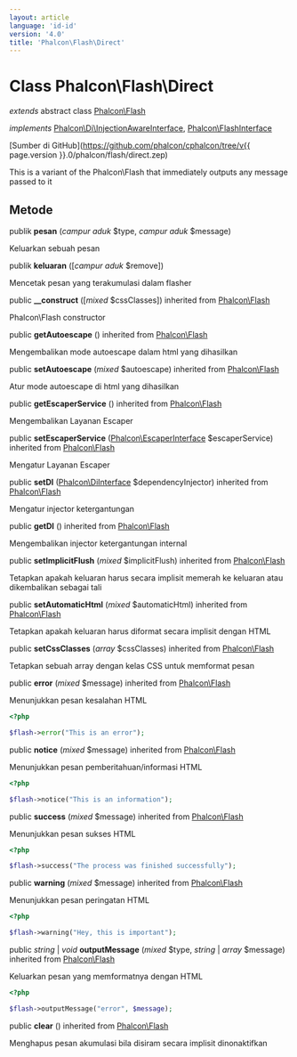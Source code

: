 ```yaml
---
layout: article
language: 'id-id'
version: '4.0'
title: 'Phalcon\Flash\Direct'
---
```

# Class **Phalcon\Flash\Direct**

*extends* abstract class [Phalcon\Flash](Phalcon_Flash)

*implements* [Phalcon\Di\InjectionAwareInterface](Phalcon_Di_InjectionAwareInterface), [Phalcon\FlashInterface](Phalcon_FlashInterface)

[Sumber di GitHub](https://github.com/phalcon/cphalcon/tree/v{{ page.version }}.0/phalcon/flash/direct.zep)

This is a variant of the Phalcon\Flash that immediately outputs any message passed to it

## Metode

publik **pesan** (*campur aduk* $type, *campur aduk* $message)

Keluarkan sebuah pesan

publik **keluaran** ([*campur aduk* $remove])

Mencetak pesan yang terakumulasi dalam flasher

public **__construct** ([*mixed* $cssClasses]) inherited from [Phalcon\Flash](Phalcon_Flash)

Phalcon\Flash constructor

public **getAutoescape** () inherited from [Phalcon\Flash](Phalcon_Flash)

Mengembalikan mode autoescape dalam html yang dihasilkan

public **setAutoescape** (*mixed* $autoescape) inherited from [Phalcon\Flash](Phalcon_Flash)

Atur mode autoescape di html yang dihasilkan

public **getEscaperService** () inherited from [Phalcon\Flash](Phalcon_Flash)

Mengembalikan Layanan Escaper

public **setEscaperService** ([Phalcon\EscaperInterface](Phalcon_EscaperInterface) $escaperService) inherited from [Phalcon\Flash](Phalcon_Flash)

Mengatur Layanan Escaper

public **setDI** ([Phalcon\DiInterface](Phalcon_DiInterface) $dependencyInjector) inherited from [Phalcon\Flash](Phalcon_Flash)

Mengatur injector ketergantungan

public **getDI** () inherited from [Phalcon\Flash](Phalcon_Flash)

Mengembalikan injector ketergantungan internal

public **setImplicitFlush** (*mixed* $implicitFlush) inherited from [Phalcon\Flash](Phalcon_Flash)

Tetapkan apakah keluaran harus secara implisit memerah ke keluaran atau dikembalikan sebagai tali

public **setAutomaticHtml** (*mixed* $automaticHtml) inherited from [Phalcon\Flash](Phalcon_Flash)

Tetapkan apakah keluaran harus diformat secara implisit dengan HTML

public **setCssClasses** (*array* $cssClasses) inherited from [Phalcon\Flash](Phalcon_Flash)

Tetapkan sebuah array dengan kelas CSS untuk memformat pesan

public **error** (*mixed* $message) inherited from [Phalcon\Flash](Phalcon_Flash)

Menunjukkan pesan kesalahan HTML

```php
<?php

$flash->error("This is an error");

```

public **notice** (*mixed* $message) inherited from [Phalcon\Flash](Phalcon_Flash)

Menunjukkan pesan pemberitahuan/informasi HTML

```php
<?php

$flash->notice("This is an information");

```

public **success** (*mixed* $message) inherited from [Phalcon\Flash](Phalcon_Flash)

Menunjukkan pesan sukses HTML

```php
<?php

$flash->success("The process was finished successfully");

```

public **warning** (*mixed* $message) inherited from [Phalcon\Flash](Phalcon_Flash)

Menunjukkan pesan peringatan HTML

```php
<?php

$flash->warning("Hey, this is important");

```

public *string* | *void* **outputMessage** (*mixed* $type, *string* | *array* $message) inherited from [Phalcon\Flash](Phalcon_Flash)

Keluarkan pesan yang memformatnya dengan HTML

```php
<?php

$flash->outputMessage("error", $message);

```

public **clear** () inherited from [Phalcon\Flash](Phalcon_Flash)

Menghapus pesan akumulasi bila disiram secara implisit dinonaktifkan